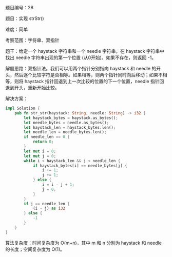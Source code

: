 题目编号：28

题目：实现 strStr()

难度：简单

考察范围：字符串、双指针

题干：给定一个 haystack 字符串和一个 needle 字符串，在 haystack 字符串中找出 needle 字符串出现的第一个位置 (从0开始)。如果不存在，则返回  -1。

解题思路：双指针法。我们可以用两个指针分别指向 haystack 和 needle 的开头，然后逐个比较字符是否相等。如果相等，则两个指针同时向后移动；如果不相等，则将 haystack 指针回退到上一次比较的位置的下一个位置，needle 指针回退到开头，重新开始比较。

解决方案：

```rust
impl Solution {
    pub fn str_str(haystack: String, needle: String) -> i32 {
        let haystack_bytes = haystack.as_bytes();
        let needle_bytes = needle.as_bytes();
        let haystack_len = haystack_bytes.len();
        let needle_len = needle_bytes.len();
        if needle_len == 0 {
            return 0;
        }
        let mut i = 0;
        let mut j = 0;
        while i < haystack_len && j < needle_len {
            if haystack_bytes[i] == needle_bytes[j] {
                i += 1;
                j += 1;
            } else {
                i = i - j + 1;
                j = 0;
            }
        }
        if j == needle_len {
            (i - j) as i32
        } else {
            -1
        }
    }
}
```

算法复杂度：时间复杂度为 O(m+n)，其中 m 和 n 分别为 haystack 和 needle 的长度；空间复杂度为 O(1)。
